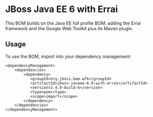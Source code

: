 JBoss Java EE 6 with Errai
==========================

This BOM builds on the Java EE full profile BOM, adding the Errai framework and the Google Web Toolkit plus its Maven plugin.
 
Usage
-----

To use the BOM, import into your dependency management:

    <dependencyManagement>
        <dependencies>
            <dependency>
               <groupId>org.jboss.bom.wfk</groupId>
               <artifactId>jboss-javaee-6.0-with-errai</artifactId>
               <version>2.4.0-build-6</version>
               <type>pom</type>
               <scope>import</scope>
            </dependency>
        </dependencies>
    </dependencyManagement>
